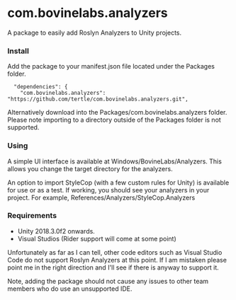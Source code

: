 # com.bovinelabs.analyzers

A package to easily add Roslyn Analyzers to Unity projects.

### Install
Add the package to your manifest.json file located under the Packages folder. 

```
  "dependencies": {
    "com.bovinelabs.analyzers": "https://github.com/tertle/com.bovinelabs.analyzers.git",
```

Alternatively download into the Packages/com.bovinelabs.analyzers folder. Please note importing to a directory outside of the Packages folder is not supported.

### Using
A simple UI interface is available at Windows/BovineLabs/Analyzers. This allows you change the target directory for the analyzers.

An option to import StyleCop (with a few custom rules for Unity) is available for use or as a test. If working, you should see your analyzers in your project. For example, References/Analyzers/StyleCop.Analyzers

### Requirements
* Unity 2018.3.0f2 onwards.
* Visual Studios (Rider support will come at some point)

Unfortunately as far as I can tell, other code editors such as Visual Studio Code do not support Roslyn Analyzers at this point. If I am mistaken please point me in the right direction and I'll see if there is anyway to support it.

Note, adding the package should not cause any issues to other team members who do use an unsupported IDE.
